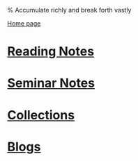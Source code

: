 % Accumulate richly and break forth vastly

[Home page](https://rkkuang.github.io/)

# [Reading Notes](booknotes/Reading_notes.html)

# [Seminar Notes](seminar_notes/seminar_notes.html)

# [Collections](collections.html)

# [Blogs](blogs/blogs.html)
